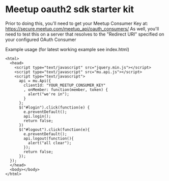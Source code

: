 # Meetup oauth2 sdk starter kit

Prior to doing this, you'll need to get your Meetup Consumer Key at: https://secure.meetup.com/meetup_api/oauth_consumers/
As well, you'll need to test this on a server that resolves to the "Redirect URI" specified on your configured OAuth Consumer

Example usage (for latest working example see index.html)

    <html>
      <head>
        <script type="text/javascript" src="jquery.min.js"></script>
        <script type="text/javascript" src="mu.api.js"></script>
        <script type="text/javascript">
          api = mu.Api({
            clientId: "YOUR_MEETUP_CONSUMER_KEY"
            , onMember: function(member, token) {
              alert("we're in");
            }
          };
          $("#login").click(function(e) {
            e.preventDefault();
            api.login();
            return false;
          })
          $("#logout").click(function(e){
            e.preventDefault();
            api.logout(function(){
              alert("all clear");
            });
            return false;
          });
      });
      </head>
      <body></body>
    </html>
